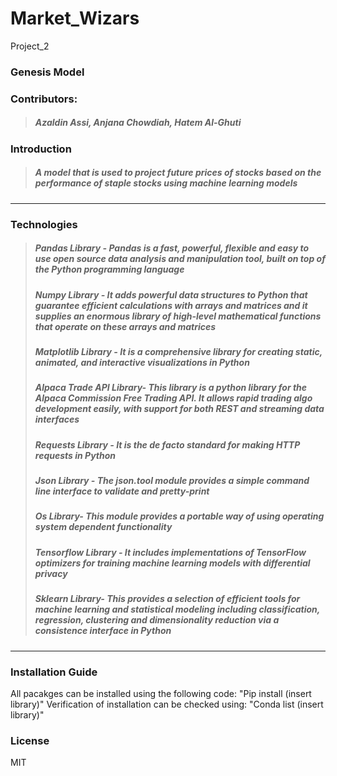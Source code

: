 # Market_Wizars
Project_2

### Genesis Model

### Contributors:
>##### Azaldin Assi, Anjana Chowdiah, Hatem Al-Ghuti 

### Introduction

>##### A model that is used to project future prices of stocks based on the performance of staple stocks using machine learning models
>
---

### Technologies

>##### Pandas Library - Pandas is a fast, powerful, flexible and easy to use open source data analysis and manipulation tool, built on top of the Python programming language
>##### Numpy Library - It adds powerful data structures to Python that guarantee efficient calculations with arrays and matrices and it supplies an enormous library of high-level mathematical functions that operate on these arrays and matrices
>##### Matplotlib Library -  It is a comprehensive library for creating static, animated, and interactive visualizations in Python
>##### Alpaca Trade API Library- This library is a python library for the Alpaca Commission Free Trading API. It allows rapid trading algo development easily, with support for both REST and streaming data interfaces
>##### Requests Library - It is the de facto standard for making HTTP requests in Python
>##### Json Library - The json.tool module provides a simple command line interface to validate and pretty-print 
>##### Os Library- This module provides a portable way of using operating system dependent functionality
>##### Tensorflow Library - It includes implementations of TensorFlow optimizers for training machine learning models with differential privacy
>##### Sklearn Library- This provides a selection of efficient tools for machine learning and statistical modeling including classification, regression, clustering and dimensionality reduction via a consistence interface in Python

---

### Installation Guide

All pacakges can be installed using the following code: "Pip install (insert library)"
Verification of installation can be checked using: "Conda list (insert library)"                  


### License
MIT
